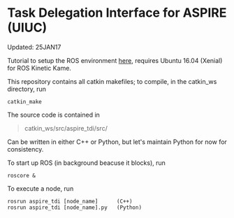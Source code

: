 # Task Delegation Interface for ASPIRE (UIUC)

Updated: 25JAN17

Tutorial to setup the ROS environment [here](http://wiki.ros.org/ROS/Tutorials/InstallingandConfiguringROSEnvironment), requires Ubuntu 16.04 (Xenial) for ROS Kinetic Kame.

This repository contains all catkin makefiles; to compile, in the catkin_ws directory, run
```
catkin_make
```
The source code is contained in
> catkin_ws/src/aspire_tdi/src/

Can be written in either C++ or Python, but let's maintain Python for now for consistency.

To start up ROS (in background beacuse it blocks), run
```
roscore &
```
To execute a node, run
```
rosrun aspire_tdi [node_name]      (C++)
rosrun aspire_tdi [node_name].py   (Python)
```
